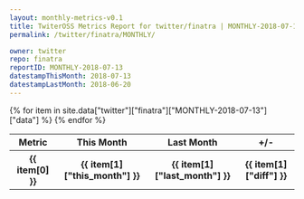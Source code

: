 ```yaml
---
layout: monthly-metrics-v0.1
title: TwiterOSS Metrics Report for twitter/finatra | MONTHLY-2018-07-13 | 2018-07-13
permalink: /twitter/finatra/MONTHLY/

owner: twitter
repo: finatra
reportID: MONTHLY-2018-07-13
datestampThisMonth: 2018-07-13
datestampLastMonth: 2018-06-20
---
```


<table style="width: 100%">
    <tr>
        <th>Metric</th>
        <th>This Month</th>
        <th>Last Month</th>
        <th>+/-</th>
    </tr>
    {% for item in site.data["twitter"]["finatra"]["MONTHLY-2018-07-13"]["data"] %}
    <tr>
        <th>{{ item[0] }}</th>
        <th>{{ item[1]["this_month"] }}</th>
        <th>{{ item[1]["last_month"] }}</th>
        <th>{{ item[1]["diff"] }}</th>
    </tr>
    {% endfor %}
</table>

